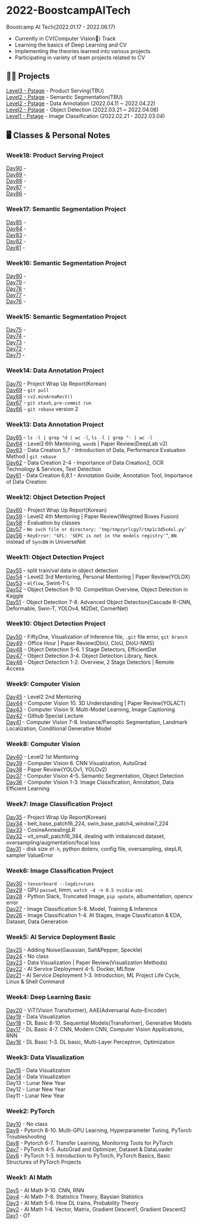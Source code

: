 # 2022-BoostcampAITech

Boostcamp AI Tech(2022.01.17 - 2022.06.17)    
- Currently in CV(Computer Vision👀) Track   
- Learning the basics of Deep Learning and CV
- Implementing the theories learned into various projects
- Participating in variety of team projects related to CV

## 🧑‍💻 Projects    
[Level3 - Pstage]()  - Product Serving(TBU)    
[Level2 - Pstage]() - Semantic Segmentation(TBU)    
[Level2 - Pstage](https://github.com/justbeaver97/level2-data-annotation_cv-level2-cv-16) - Data Annotation (2022.04.11 ~ 2022.04.22)    
[Level2 - Pstage](https://github.com/justbeaver97/level2-object-detection-level2-cv-16) - Object Detection (2022.03.21 ~ 2022.04.08)     
[Level1 - Pstage](https://github.com/justbeaver97/level1-image-classification-level1-cv-09)  - Image Classification (2022.02.21 - 2022.03.04)    

## 🖥 Classes & Personal Notes
### Week18: Product Serving Project
[Day90](https://yehyunsuh.notion.site/Day90-2022-05-20-f9f3ec241758437485909c19484a292c) -        
[Day89](https://yehyunsuh.notion.site/Day89-2022-05-19-fc855550bd1c41faae7dafc2781fd5fb) -       
[Day88](https://yehyunsuh.notion.site/Day88-2022-05-18-9ad4f0d765fe4b0090b20c0c8424e332) -     
[Day87](https://yehyunsuh.notion.site/Day87-2022-05-17-25fc42b9e9ef407fb23c581073c804ad) -       
[Day86](https://yehyunsuh.notion.site/Day86-2022-05-16-51773920e73b49cfb864f2c8ea500328) - 

### Week17: Semantic Segmentation Project
[Day85](https://yehyunsuh.notion.site/Day85-2022-05-13-c9145b890dd84aa7b3c1cfe15f955f06) -        
[Day84](https://yehyunsuh.notion.site/Day84-2022-05-12-f9bfbd94a6ef43d8b3da62cd1dccbeeb) -       
[Day83](https://yehyunsuh.notion.site/Day83-2022-05-11-664477ff9de244e39e6f6dcb93ca612f) -     
[Day82](https://yehyunsuh.notion.site/Day82-2022-05-10-479cd305accb4b3bb6544d12d081a94e) -       
[Day81](https://yehyunsuh.notion.site/Day81-2022-05-09-6905ab1074194b3aa9a2c63b10c0d02c) - 

### Week16: Semantic Segmentation Project
[Day80](https://yehyunsuh.notion.site/Day80-2022-05-06-a4b36042e64d41fbb449900303e00e85) -        
[Day79](https://yehyunsuh.notion.site/Day79-2022-05-05-5a090e38c8db4ebe9be9b830eb50cbfb) -       
[Day78](https://yehyunsuh.notion.site/Day78-2022-05-04-8c25e057b268495182a68ede941b88cf) -     
[Day77](https://yehyunsuh.notion.site/Day77-2022-05-03-1d8f1af4e86345dcbf2a30b472b20aee) -       
[Day76](https://yehyunsuh.notion.site/Day76-2022-05-02-60bae0f2c82143d19fa5cb8e64b87d27) -    

### Week15: Semantic Segmentation Project
[Day75](https://yehyunsuh.notion.site/Day75-2022-04-29-805a04aa907d45d09edb13170429ebd1) -        
[Day74](https://yehyunsuh.notion.site/Day74-2022-04-28-a1fde096fe9e4d92ae5aacd15336efbe) -       
[Day73](https://yehyunsuh.notion.site/Day73-2022-04-27-3a2be25b775247ebb08afb8449621dda) -     
[Day72](https://yehyunsuh.notion.site/Day72-2022-04-26-4ef856dd66944320803b4c24497bfb75) -       
[Day71](https://yehyunsuh.notion.site/Day71-2022-04-25-2fa8674ed428459f862a96bdcd7adad3) -    

### Week14: Data Annotation Project
[Day70](https://yehyunsuh.notion.site/Day70-2022-04-22-a670cc08d1384dbcbc7a8db4d1ca6425) - Project Wrap Up Report(Korean)       
[Day69](https://yehyunsuh.notion.site/Day69-2022-04-21-228f9c3daf544c3e9a8baae62fd73a7a) - `git pull`      
[Day68](https://yehyunsuh.notion.site/Day68-2022-04-20-4cb4e2f22544490b9a2e6da7d9008faf) - `cv2.minAreaRect()`    
[Day67](https://yehyunsuh.notion.site/Day67-2022-04-19-c38f7b2848b04f64bfd629b2a508ad93) - `git stash`, `pre-commit run`      
[Day66](https://yehyunsuh.notion.site/Day66-2022-04-18-9fc56a4b5f0345d49495e2832ea50284) - `git rebase` version 2   

### Week13: Data Annotation Project
[Day65](https://yehyunsuh.notion.site/Day65-2022-04-15-61cc755eb557404eb9e8a9e33b7fa5d5) - `ls -l | grep ^d | wc -l`, `ls -l | grep ^- | wc -l`       
[Day64](https://yehyunsuh.notion.site/Day64-2022-04-14-1ad2bc0da34c40bb85bf215559899233) - Level2 6th Mentoring, `wandb` | Paper Review(DeepLab v2)      
[Day63](https://yehyunsuh.notion.site/Day63-2022-04-13-6e1b301f959c4c768a67a6eced442bf7) - Data Creation 5,7 - Introduction of Data, Performance Evaluation Method | `git rebase`    
[Day62](https://yehyunsuh.notion.site/Day62-2022-04-12-a1da4e99e12749578e82671e42bd366f) - Data Creation 2-4 - Importance of Data Creation2, OCR Technology & Services, Text Detection      
[Day61](https://yehyunsuh.notion.site/Day61-2022-04-11-323a2889985846a3ae01e921d7c220f2) - Data Creation 6,8,1 - Annotation Guide, Annotation Tool, Importance of Data Creation   

### Week12: Object Detection Project    
[Day60](https://yehyunsuh.notion.site/Day60-2022-04-08-fbf5d815f61e4dec9b321fd5eaf07d51) - Project Wrap Up Report(Korean)       
[Day59](https://yehyunsuh.notion.site/Day59-2022-04-07-7bde37f3e44445b2ab340103f1d7d1e2) - Level2 4th Mentoring | Paper Review(Weighted Boxes Fusion)      
[Day58](https://yehyunsuh.notion.site/Day58-2022-04-06-c5fc34b91626423abab7870d824b0c89) - Evaluation by classes    
[Day57](https://yehyunsuh.notion.site/Day57-2022-04-05-13fb908dcb3242d694b160985d194a60) - `No such file or directory: ‘tmp/tmpzyrlcgy7/tmp1c3d5x4ol.py’`      
[Day56](https://yehyunsuh.notion.site/Day56-2022-04-04-299da08f2ab640068a0b3c7b429bd746) - `KeyError: "GFL: 'SEPC is not in the models registry'”`, `BN` instead of `SyncBN` in UniverseNet   

### Week11: Object Detection Project    
[Day55](https://yehyunsuh.notion.site/Day55-2022-04-01-e6c244dbcbd3417fb3e00b866fee3706) - split train/val data in object detection       
[Day54](https://yehyunsuh.notion.site/Day54-2022-03-31-eba47e60a2304223afedf400dafafbca) - Level2 3rd Mentoring, Personal Mentoring | Paper Review(YOLOX)      
[Day53](https://yehyunsuh.notion.site/Day53-2022-03-30-8616684c57ef493d93a728fefa6a55f7) - `mlflow`, Swint-T-L    
[Day52](https://yehyunsuh.notion.site/Day52-2022-03-29-3f618a3d24cd4852b76bb70740335a15) - Object Detection 9-10. Competition Overview, Object Detection in Kaggle      
[Day51](https://yehyunsuh.notion.site/Day51-2022-03-28-40805eda6b6e442483970bc8898e0eda) - Object Detection 7-8. Advanced Object Detection(Cascade R-CNN, Deformable, Swin-T, YOLOv4, M2Det, CornerNet)   

### Week10: Object Detection Project    
[Day50](https://yehyunsuh.notion.site/Day50-2022-03-25-96ac7d9bc3f44131b3d0d2d318fa69ad) - FiftyOne, Visualization of Inference file, `.git` file error, `git branch`       
[Day49](https://yehyunsuh.notion.site/Day49-2022-03-24-0b0075a0b9784be48756684bf63e66c4) - Office Hour | Paper Review(DIoU, CIoU, DIoU-NMS)     
[Day48](https://yehyunsuh.notion.site/Day48-2022-03-23-cfcb68a3511f4c2abad1df68725bb027) - Object Detection 5-6. 1 Stage Detectors, EfficientDet    
[Day47](https://yehyunsuh.notion.site/Day47-2022-03-22-0e4a3f6c70204249a01e532241983c4b) - Object Detection 3-4. Object Detection Library, Neck    
[Day46](https://yehyunsuh.notion.site/Day46-2022-03-21-525e3d96d94a43ce92df56c2b30c4331) - Object Detection 1-2. Overview, 2 Stage Detectors | Remote Access    

### Week9: Computer Vision    
[Day45](https://yehyunsuh.notion.site/Day45-2022-03-18-1508793b2b984bcfa9e5d2def9739fb0) - Level2 2nd Mentoring       
[Day44](https://yehyunsuh.notion.site/Day44-2022-03-17-985607eb8c5a4e9dbc2ff868c2cf473f) - Computer Vision 10. 3D Understanding | Paper Review(YOLACT)     
[Day43](https://yehyunsuh.notion.site/Day43-2022-03-16-18ba6a9c39de4364b1bc73b1360be38e) - Computer Vision 9. Multi-Model Learning, Image Captioning    
[Day42](https://yehyunsuh.notion.site/Day42-2022-03-15-2de2ae1a060247f1abc932cc0fc71db4) - Github Special Lecture    
[Day41](https://yehyunsuh.notion.site/Day41-2022-03-14-d6d4f958d182402c8336a6c3002b6767) - Computer Vision 7-8. Instance/Panoptic Segmentation, Landmark Localization, Conditional Generative Model    

### Week8: Computer Vision    
[Day40](https://yehyunsuh.notion.site/Day40-2022-03-11-d2aa2c4dff254f7c820121b18007294a) - Level2 1st Mentoring       
[Day39](https://yehyunsuh.notion.site/Day39-2022-03-10-e5909fe3ee1b4a29944efc3a9efe0209) - Computer Vision 6. CNN Visualization, AutoGrad    
[Day38](https://yehyunsuh.notion.site/Day38-2022-03-09-a6a4b5017b0e497fbe96159d1063d126) - Paper Review(YOLOv1, YOLOv2)    
[Day37](https://yehyunsuh.notion.site/Day37-2022-03-08-c5accc3565cd4931bb5f990c6c1a8a9c) - Computer Vision 4-5. Semantic Segmentation, Object Detection    
[Day36](https://yehyunsuh.notion.site/Day36-2022-03-07-1ab9ff0a4b3c4883bbd1bfdd6e3cb2b1) - Computer Vision 1-3. Image Classification, Annotation, Data Efficient Learning    

### Week7: Image Classification Project    
[Day35](https://yehyunsuh.notion.site/Day35-2022-03-04-2ece3d63496047208789080734267189) - Project Wrap Up Report(Korean)      
[Day34](https://yehyunsuh.notion.site/Day34-2022-03-03-4e12b432e2ac40a88f1ed361f4ba5ed2) - beit_base_patch16_224, swin_base_patch4_window7_224    
[Day33](https://yehyunsuh.notion.site/Day33-2022-03-02-3738c0a4422a4edaa6d096ff9705fd6a) - CosineAnnealingLR    
[Day32](https://yehyunsuh.notion.site/Day32-2022-03-01-f4bf8c61208e4dccb741338adb1c2d3c) - vit_small_patch16_384, dealing with imbalanced dataset, oversampling/augmentation/focal loss    
[Day31](https://yehyunsuh.notion.site/Day31-2022-02-28-3c6eea61187b4aac82da12e2e505a2e7) - disk size `df-h`, python dotenv, config file, oversampling, stepLR, sampler ValueError    

### Week6: Image Classification Project     
[Day30](https://yehyunsuh.notion.site/Day30-2022-02-25-8022c1cb57e345b3aa957842898c87f9) - `tensorboard --logdir=runs`      
[Day29](https://yehyunsuh.notion.site/Day29-2022-02-24-4bafc9532711488683858b778ddd074c) - GPU `passwd`, timm, `watch -d -n 0.5 nvidia-smi`    
[Day28](https://yehyunsuh.notion.site/Day28-2022-02-23-af36315a587f4c3fbe2f0f351ddf5e37) - Python Slack, Truncated Image, `pip update`, albumentation, opencv error     
[Day27](https://yehyunsuh.notion.site/Day27-2022-02-22-c3aa526ac5cc4ddda2719ddf678bb507) - Image Classification 5-8. Model, Training & Inference    
[Day26](https://yehyunsuh.notion.site/Day26-2022-02-21-bedc7b0e63a74176acea81666d08ae5b) - Image Classification 1-4. AI Stages, Image Classfication & EDA, Dataset, Data Generation    

### Week5: AI Service Deployment Basic    
[Day25](https://yehyunsuh.notion.site/Day25-2022-02-18-cc076dbe18654a5cba29c02f02122d53) - Adding Noise(Gaussian, Salt&Pepper, Speckle)      
[Day24](https://yehyunsuh.notion.site/Day24-2022-02-17-f3e4719f90394148b4deee0039a1ae0b) - No class    
[Day23](https://yehyunsuh.notion.site/Day23-2022-02-16-ca0a42ecb207456ba6bb9a8b06fac73b) - Data Visualization | Paper Review(Visualization Methods)    
[Day22](https://yehyunsuh.notion.site/Day22-2022-02-15-5b6a63c5363245418a1e022b1959add7) - AI Service Deployment 4-5. Docker, MLflow    
[Day21](https://yehyunsuh.notion.site/Day-21-2022-02-14-69e986f9c3554c5abfb701bbabcbd951) - AI Service Deployment 1-3. Introduction, ML Project Life Cycle, Linux & Shell Command    


### Week4: Deep Learning Basic     
[Day20](https://yehyunsuh.notion.site/Day20-2022-02-11-52d62fe8ed404dc88c914e85ccf9bd4a) - ViT(Vision Transformer), AAE(Adversarial Auto-Encoder)       
[Day19](https://yehyunsuh.notion.site/Day19-2022-02-10-592fd4035c5f4a34a61a9183a4b26059) - Data Visualization     
[Day18](https://yehyunsuh.notion.site/Day18-2022-02-09-107f00dd2f1c4c6b999c5dda7fd0cd39) - DL Basic 8-10. Sequential Models(Transformer), Generative Models     
[Day17](https://yehyunsuh.notion.site/Day17-2022-02-08-99bc00d1ce1f49af834431d587c5a21a) - DL Basic 4-7. CNN, Modern CNN, Computer Vision Applications, RNN      
[Day16](https://yehyunsuh.notion.site/Day16-2022-02-07-f84274cbe8fe4e9099b076eb94dbf5d4) - DL Basic 1-3. DL basic, Multi-Layer Perceptron, Optimization     


### Week3: Data Visualization     
[Day15](https://yehyunsuh.notion.site/Day15-2022-02-04-63d85cb48a6940319653ada9ab2f9a0a) - Data Visualization       
[Day14](https://yehyunsuh.notion.site/Day14-2022-02-03-35f428234993414bb429e97a16520f55) - Data Visualization     
Day13 - Lunar New Year    
Day12 - Lunar New Year    
Day11 - Lunar New Year   


### Week2: PyTorch    
[Day10](https://yehyunsuh.notion.site/Day10-2022-01-28-8e00549307c34be2809aa9eaeb65afa7) - No class       
[Day9](https://yehyunsuh.notion.site/Day9-2022-01-27-b4c6858cb59747ee8ae8013c1ab8d081) - Pytorch 8-10. Multi-GPU Learning, Hyperparameter Tuning, PyTorch Troubleshooting     
[Day8](https://yehyunsuh.notion.site/Day8-2022-01-26-f6daee4a2c294e53bd75b3a324c37588) - Pytorch 6-7. Transfer Learning, Monitoring Tools for PyTorch     
[Day7](https://yehyunsuh.notion.site/Day7-2022-01-25-5294770396714bf4ba38f540e53a8362) - PyTorch 4-5. AutoGrad and Optimizer, Dataset & DataLoader     
[Day6](https://yehyunsuh.notion.site/Day6-2022-01-24-03f32ffc05b4477f9c1d3120d4a9bb9b) - PyTorch 1-3. Introduction to PyTorch, PyTorch Basics, Basic Structures of PyTorch Projects     

### Week1: AI Math   
[Day5](https://yehyunsuh.notion.site/Day5-2022-01-21-e3067a746f0e469cacb6e9e21c70358b) - AI Math 9-10. CNN, RNN    
[Day4](https://yehyunsuh.notion.site/Day4-2022-01-20-bf240757c45540c9aa4010b363fa039a) - AI Math 7-8. Statistics Theory, Baysian Statistics    
[Day3](https://yehyunsuh.notion.site/Day3-2022-01-19-e59732639ed6478188af94a9d9dd1a43) - AI Math 5-6. How DL trains, Probability Theory    
[Day2](https://yehyunsuh.notion.site/Day2-2022-01-18-054d053d2ee1438f9d3ca47234426efd) - AI Math 1-4. Vector, Matrix, Gradient Descent1, Gradient Descent2    
[Day1](https://yehyunsuh.notion.site/Day1-2022-01-17-483c7484ae2e485aa72e919cec09e951) - OT     
